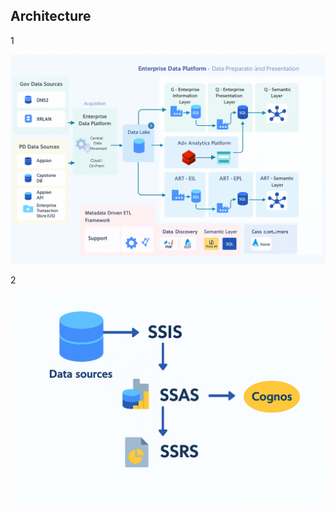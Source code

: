 ## Architecture

1

![Architecture](ce62e6be-a700-48e7-8ee2-3fdd29080f85.png)


2

![Architecture](d0122ea8-68d2-4cec-8199-17dd17becf6c.png)
